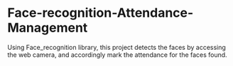 # Face-recognition-Attendance-Management

Using Face_recognition library, this project detects the faces by accessing the web camera, and accordingly mark the attendance for the faces found.
